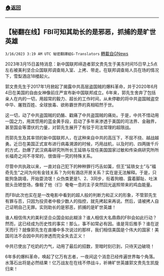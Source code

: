 ###  [:house:返回](README.md)
---


## 【秘翻在线】FBI可知其助长的是邪恶，抓捕的是旷世英雄
`3/16/2023 3:19 AM UTC 秘密翻譯組G-Translators` [轉載自GNews](https://gnews.org/articles/1018156)

         

2023年3月15日盖特消息：新中国联邦缔造者郭文贵先生于美东时间15日早上5点左右被美利坚合众国联邦调查局入室、上拷、带走。在联邦调查局人员在场的情况下，雪梨酒店18楼起火。

郭文贵先生于2017年1月掀起了揭露中共高层盗国贼的爆料革命，并于2020年6月4日在美国的自由女神像前庄严宣布新中国联邦成立。6年来，郭先生舍弃了包括亲人在内的一切，用超常的毅力、超长的工作时间，从未停歇的将中共盗国贼盗空中华、屠戮百姓、全球放毒、欲称霸世界的真相昭然于世。

这一切，动了中共盗国贼的奶酪、戳痛了中共盗国贼的痛处。于是，中共不惜动用一国之力，用其惯用的蓝金黄手段，启动了多年来渗透于美国的司法界、金融界，甚至国会等潜伏的力量，对郭先生展开了有驳于司法常理的超限战。

而郭先生及其率领的新中国联邦人，在这种来自中共的高压下，不屈不挠、越战越勇。近日在美国正式宣布进行病毒溯源的时候，巧用战机，以及时的、四两拨千斤的方式，劲爆了武汉病毒研究所所长王延轶与现任美国国家过敏和传染病研究所所长福奇之间不寻常的，很值得一究的特殊关系。

尽管中共执政以来，一直对自己犯下的种种罪行巧舌如簧，但王“延轶女士”与“福奇先生”之间为何有金钱关系？为何有酒店开房关系？实在是无法解释。于是，只能狗急跳墙，开始耍流氓！众伪类更是1、2、3同步，衔着狗粮、露着脚趾、吐沫抿头丑陋登场，像极了他（们）奄奄一息的主子突然回光返照带来的鸡血能量。

而FBI此次也实在是一改电影中看到的超人般的判断力和正义的形象，不管郭先生有罪与否，只因为投资者中极少数人的指控，就先拷起来再说。然后，请被拷人自己证明自己无罪。实则助长的是邪恶，抓捕的是旷世英雄！

谁人相信伟大的美利坚合众国会如此糊涂？谁人相信大名鼎鼎的FBI会如此行动？然而，这已经成为历史性的事实！那么，事不如常必有因。谁是背后推手？谁在逆天而行？就像郭先生在直播中多次说过的那样，我们相信美国是个伟大的国家！美国司法不会因中共的渗透而完全失去正义！

中共已使出了吃奶的力气，动用了最后的招数，至暗时刻已到，只待天边破晓！

6年多的爆料革命，唤起了亿万有志者，一夜间这个消息已经传遍世界每个角落。水落石出将是必然结果！亿万战友在在线不停战斗，祈祷旷世英雄郭文贵先生凯旋归来！
